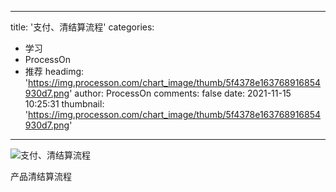 
---
title: '支付、清结算流程'
categories: 
 - 学习
 - ProcessOn
 - 推荐
headimg: 'https://img.processon.com/chart_image/thumb/5f4378e163768916854930d7.png'
author: ProcessOn
comments: false
date: 2021-11-15 10:25:31
thumbnail: 'https://img.processon.com/chart_image/thumb/5f4378e163768916854930d7.png'
---

<div>   
<img class="thumb" alt="支付、清结算流程" src="https://img.processon.com/chart_image/thumb/5f4378e163768916854930d7.png" referrerpolicy="no-referrer">
<p>产品清结算流程</p>  
</div>
            